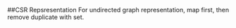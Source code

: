 ##CSR Repsresentation
For undirected graph representation, map first, then remove duplicate with set. 